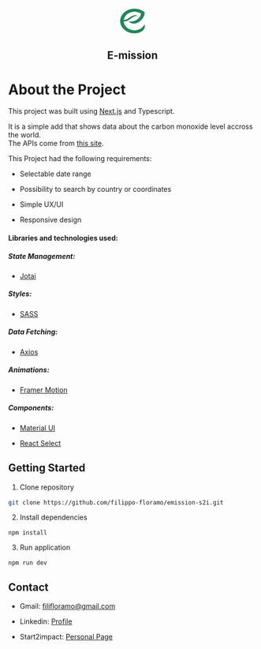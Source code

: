 <p align="center">

   <a href="https://e-mission.netlify.app">
      <img width="50" height="50" src="/public/favicon.svg">
   </a>

   <h2 align="center">E-mission</h2>
   
</p>


# About the Project

This project was built using [Next.js](https://nextjs.org/) and Typescript.

It is a simple add that shows data about the carbon monoxide level accross the world.\
The APIs come from [this site](https://emissions-api.org/).

This Project had the following requirements:

- Selectable date range

- Possibility to search by country or coordinates

- Simple UX/UI

- Responsive design


#### Libraries and technologies used:

##### State Management:

- [Jotai](https://jotai.org/) 

##### Styles:

- [SASS](https://github.com/sass/sass)

##### Data Fetching:

- [Axios](https://github.com/axios/axios)

##### Animations:

- [Framer Motion](https://github.com/framer/motion)

##### Components:

- [Material UI](https://mui.com/)

- [React Select](https://react-select.com/home)



## Getting Started

1. Clone repository

```sh
git clone https://github.com/filippo-floramo/emission-s2i.git
```

2. Install dependencies

```npm
npm install
```

3. Run application

```npm
npm run dev
```
## Contact

- Gmail: filifloramo@gmail.com

- Linkedin: [Profile](https://www.linkedin.com/in/filippo-floramo-296154214/)

- Start2impact: [Personal Page](https://talent.start2impact.it/profile/filippo-floramo)

